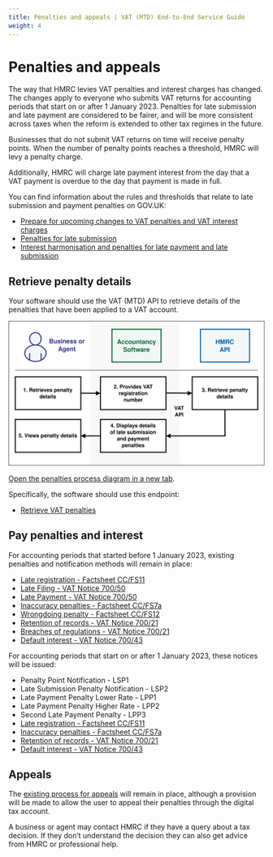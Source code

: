 ```yaml
---
title: Penalties and appeals | VAT (MTD) End-to-End Service Guide
weight: 4
---
```


# Penalties and appeals
<!--- Section owner: MTD Programme --->

The way that HMRC levies VAT penalties and interest charges has changed. The changes apply to everyone who submits VAT returns for accounting periods that start on or after 1 January 2023. Penalties for late submission and late payment are considered to be fairer, and will be more consistent across taxes when the reform is extended to other tax regimes in the future.

Businesses that do not submit VAT returns on time will receive penalty points. When the number of penalty points reaches a threshold, HMRC will levy a penalty charge.

Additionally, HMRC will charge late payment interest from the day that a VAT payment is overdue to the day that payment is made in full.

You can find information about the rules and thresholds that relate to late submission and payment penalties on GOV.UK:

  * [Prepare for upcoming changes to VAT penalties and VAT interest charges](https://www.gov.uk/guidance/prepare-for-upcoming-changes-to-vat-penalties-and-vat-interest-charges)
  * [Penalties for late submission](https://www.gov.uk/government/publications/penalties-for-late-submission/penalties-for-late-submission)
  * [Interest harmonisation and penalties for late payment and late submission](https://www.gov.uk/government/publications/interest-harmonisation-and-penalties-for-late-submission-and-late-payment-of-tax/interest-harmonisation-and-penalties-for-late-payment-and-late-submission)

## Retrieve penalty details
<!--- Section owner: MTD Programme --->

Your software should use the VAT (MTD) API to retrieve details of the penalties that have been applied to a VAT account.

<img src="figures/penalties.svg" alt="Penalties process diagram" style="width:520px;" />

<a href="figures/penalties.svg" target="blank">Open the penalties process diagram in a new tab</a>.

Specifically, the software should use this endpoint:

  * [Retrieve VAT penalties](https://developer.service.hmrc.gov.uk/api-documentation/docs/api/service/vat-api/1.0#Retrieve%20VAT%20penalties%20[test%20only])

## Pay penalties and interest
<!--- Section owner: MTD Programme --->

For accounting periods that started before 1 January 2023,  existing penalties and notification methods will remain in place:

  * [Late registration - Factsheet CC/FS11](https://www.gov.uk/government/publications/compliance-checks-penalties-for-failure-to-notify-ccfs11/compliance-checks-penalties-for-failure-to-notify-ccfs11)
  * [Late Filing - VAT Notice 700/50](https://www.gov.uk/guidance/vat-default-surcharge-notice-70050)
  * [Late Payment - VAT Notice 700/50](https://www.gov.uk/guidance/vat-default-surcharge-notice-70050)
  * [Inaccuracy penalties - Factsheet CC/FS7a](https://www.gov.uk/government/publications/compliance-checks-penalties-for-inaccuracies-in-returns-or-documents-ccfs7a)
  * [Wrongdoing penalty - Factsheet CC/FS12](https://www.gov.uk/government/publications/compliance-checks-penalties-for-vat-and-excise-wrongdoing-ccfs12)
  * [Retention of records - VAT Notice 700/21](https://www.gov.uk/guidance/record-keeping-for-vat-notice-70021)
  * [Breaches of regulations - VAT Notice 700/21](https://www.gov.uk/guidance/record-keeping-for-vat-notice-70021)
  * [Default interest - VAT Notice 700/43](https://www.gov.uk/guidance/default-interest-notice-70043)

For accounting periods that start on or after 1 January 2023, these notices will be issued:

  * Penalty Point Notification - LSP1
  * Late Submission Penalty Notification - LSP2
  * Late Payment Penalty Lower Rate - LPP1
  * Late Payment Penalty Higher Rate - LPP2
  * Second Late Payment Penalty - LPP3
  * [Late registration - Factsheet CC/FS11](https://www.gov.uk/government/publications/compliance-checks-penalties-for-failure-to-notify-ccfs11/compliance-checks-penalties-for-failure-to-notify-ccfs11)
  * [Inaccuracy penalties - Factsheet CC/FS7a](https://www.gov.uk/government/publications/compliance-checks-penalties-for-inaccuracies-in-returns-or-documents-ccfs7a)
  * [Retention of records - VAT Notice 700/21](https://www.gov.uk/guidance/record-keeping-for-vat-notice-70021)
  * [Default interest - VAT Notice 700/43](https://www.gov.uk/guidance/default-interest-notice-70043)

## Appeals
<!--- Section owner: MTD Programme --->

The [existing process for appeals](https://www.gov.uk/tax-appeals/penalty) will remain in place, although a provision will be made to allow the user to appeal their penalties through the digital tax account.

A business or agent may contact HMRC if they have a query about a tax decision. If they don’t understand the decision they can also get advice from HMRC or professional help.
